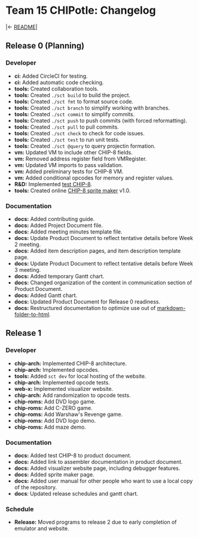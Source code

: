 # Team 15 CHIPotle: Changelog

|<- [README](../../README.md)|

## Release 0 (Planning)

### Developer

- **ci:** Added CircleCI for testing.
- **ci:** Added automatic code checking.
- **tools:** Created collaboration tools.
- **tools:** Created `./sct build` to build the project.
- **tools:** Created `./sct fmt` to format source code.
- **tools:** Created `./sct branch` to simplify working with branches.
- **tools:** Created `./sct commit` to simplify commits.
- **tools:** Created `./sct push` to push commits (with forced reformatting).
- **tools:** Created `./sct pull` to pull commits.
- **tools:** Created `./sct check` to check for code issues.
- **tools:** Created `./sct test` to run unit tests.
- **tools:** Created `./sct @query` to query projectin formation.
- **vm:** Updated VM to include other CHIP-8 fields.
- **vm:** Removed address register field from VMRegister.
- **vm:** Updated VM imports to pass validation.
- **vm:** Added preliminary tests for CHIP-8 VM.
- **vm:** Added conditional opcodes for memory and register values.
- **R&D:** Implemented [test CHIP-8](https://macedir.github.io/chip8/).
- **tools:** Created online [CHIP-8 sprite maker](https://macedir.github.io/CHIP8-SpriteMaker/) v1.0.

### Documentation

- **docs:** Added contributing guide.
- **docs:** Added Project Document file.
- **docs:** Added meeting minutes template file.
- **docs:** Update Product Document to reflect tentative details before Week 2 meeting.
- **docs:** Added item description pages, and item description template page.
- **docs:** Update Product Document to reflect tentative details before Week 3 meeting.
- **docs:** Added temporary Gantt chart.
- **docs:** Changed organization of the content in communication section of Product Document.
- **docs:** Added Gantt chart.
- **docs:** Updated Product Document for Release 0 readiness.
- **docs:** Restructured documentation to optimize use out of [markdown-folder-to-html](https://github.com/joakin/markdown-folder-to-html).

## Release 1

### Developer

- **chip-arch:** Implemented CHIP-8 architecture.
- **chip-arch:** Implemented opcodes.
- **tools:** Added `sct dev` for local hosting of the website.
- **chip-arch:** Implemented opcode tests.
- **web-x:** Implemented visualizer website.
- **chip-arch:** Add randomization to opcode tests.
- **chip-roms:** Add DVD logo game.
- **chip-roms:** Add C-ZERO game.
- **chip-roms:** Add Warshaw's Revenge game.
- **chip-roms:** Add DVD logo demo.
- **chip-roms:** Add maze demo.

### Documentation

- **docs:** Added test CHIP-8 to product document.
- **docs:** Added link to assembler documentation in product document.
- **docs:** Added visualizer website page, including debugger features.
- **docs:** Added sprite maker page.
- **docs:** Added user manual for other people who want to use a local copy of the repository.
- **docs**: Updated release schedules and gantt chart.

### Schedule

- **Release:** Moved programs to release 2 due to early completion of emulator and website.